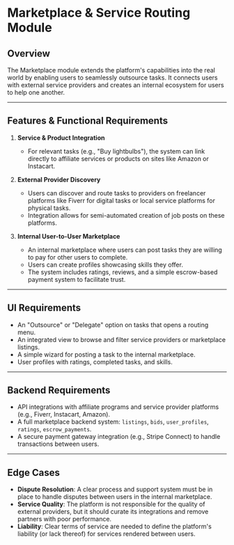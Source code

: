 # Marketplace & Service Routing Module

## Overview
The Marketplace module extends the platform's capabilities into the real world by enabling users to seamlessly outsource tasks. It connects users with external service providers and creates an internal ecosystem for users to help one another.

---

## Features & Functional Requirements

1.  **Service & Product Integration**
    * For relevant tasks (e.g., "Buy lightbulbs"), the system can link directly to affiliate services or products on sites like Amazon or Instacart.

2.  **External Provider Discovery**
    * Users can discover and route tasks to providers on freelancer platforms like Fiverr for digital tasks or local service platforms for physical tasks.
    * Integration allows for semi-automated creation of job posts on these platforms.

3.  **Internal User-to-User Marketplace**
    * An internal marketplace where users can post tasks they are willing to pay for other users to complete.
    * Users can create profiles showcasing skills they offer.
    * The system includes ratings, reviews, and a simple escrow-based payment system to facilitate trust.

---

## UI Requirements

* An "Outsource" or "Delegate" option on tasks that opens a routing menu.
* An integrated view to browse and filter service providers or marketplace listings.
* A simple wizard for posting a task to the internal marketplace.
* User profiles with ratings, completed tasks, and skills.

---

## Backend Requirements

* API integrations with affiliate programs and service provider platforms (e.g., Fiverr, Instacart, Amazon).
* A full marketplace backend system: `listings`, `bids`, `user_profiles`, `ratings`, `escrow_payments`.
* A secure payment gateway integration (e.g., Stripe Connect) to handle transactions between users.

---

## Edge Cases

* **Dispute Resolution**: A clear process and support system must be in place to handle disputes between users in the internal marketplace.
* **Service Quality**: The platform is not responsible for the quality of external providers, but it should curate its integrations and remove partners with poor performance.
* **Liability**: Clear terms of service are needed to define the platform's liability (or lack thereof) for services rendered between users.